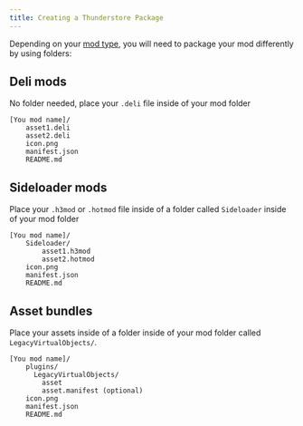 ```yaml
---
title: Creating a Thunderstore Package
---
```


Depending on your [mod type](../../users/mod_types.md), you will need to package your mod differently by using folders:

## Deli mods

No folder needed, place your `.deli` file inside of your mod folder
  
```text
[You mod name]/
    asset1.deli
    asset2.deli
    icon.png
    manifest.json
    README.md
```

## Sideloader mods

Place your `.h3mod` or `.hotmod` file inside of a folder called `Sideloader` inside of your mod folder

```text
[You mod name]/
    Sideloader/
        asset1.h3mod
        asset2.hotmod
    icon.png
    manifest.json
    README.md
```

## Asset bundles

Place your assets inside of a folder inside of your mod folder called `LegacyVirtualObjects/`.

```text
[You mod name]/
    plugins/
      LegacyVirtualObjects/
        asset
        asset.manifest (optional)
    icon.png
    manifest.json
    README.md
```
